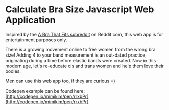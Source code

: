 # Calculate Bra Size Javascript Web Application

Inspired by the [A Bra That Fits subreddit](https://www.reddit.com/r/abrathatfits) on Reddit.com, this web app is for entertainment purposes only.

There is a growing movement online to free women from the wrong bra size! Adding 4 to your band measurement is an out-dated practice, originating during a time before elastic bands were created. Now in this modern age, let's re-educate cis and trans women and help them love their bodies.

Men can use this web app too, if they are curious =)

Codepen example can be found here: [http://codepen.io/mimikim/pen/rrxbPr](http://codepen.io/mimikim/pen/rrxbPr)
